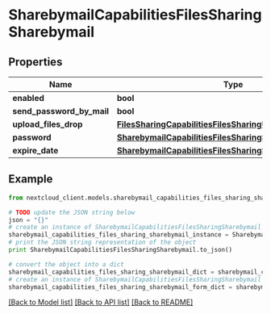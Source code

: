 # SharebymailCapabilitiesFilesSharingSharebymail


## Properties
Name | Type | Description | Notes
------------ | ------------- | ------------- | -------------
**enabled** | **bool** |  | 
**send_password_by_mail** | **bool** |  | 
**upload_files_drop** | [**FilesSharingCapabilitiesFilesSharingUserExpireDate**](FilesSharingCapabilitiesFilesSharingUserExpireDate.md) |  | 
**password** | [**SharebymailCapabilitiesFilesSharingSharebymailPassword**](SharebymailCapabilitiesFilesSharingSharebymailPassword.md) |  | 
**expire_date** | [**SharebymailCapabilitiesFilesSharingSharebymailPassword**](SharebymailCapabilitiesFilesSharingSharebymailPassword.md) |  | 

## Example

```python
from nextcloud_client.models.sharebymail_capabilities_files_sharing_sharebymail import SharebymailCapabilitiesFilesSharingSharebymail

# TODO update the JSON string below
json = "{}"
# create an instance of SharebymailCapabilitiesFilesSharingSharebymail from a JSON string
sharebymail_capabilities_files_sharing_sharebymail_instance = SharebymailCapabilitiesFilesSharingSharebymail.from_json(json)
# print the JSON string representation of the object
print SharebymailCapabilitiesFilesSharingSharebymail.to_json()

# convert the object into a dict
sharebymail_capabilities_files_sharing_sharebymail_dict = sharebymail_capabilities_files_sharing_sharebymail_instance.to_dict()
# create an instance of SharebymailCapabilitiesFilesSharingSharebymail from a dict
sharebymail_capabilities_files_sharing_sharebymail_form_dict = sharebymail_capabilities_files_sharing_sharebymail.from_dict(sharebymail_capabilities_files_sharing_sharebymail_dict)
```
[[Back to Model list]](../README.md#documentation-for-models) [[Back to API list]](../README.md#documentation-for-api-endpoints) [[Back to README]](../README.md)


